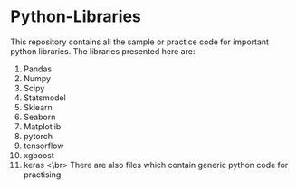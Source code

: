 # Python-Libraries
This repository contains all the sample or practice code for important python libraries.
The libraries presented here are:
1. Pandas
2. Numpy
3. Scipy
4. Statsmodel
4. Sklearn
5. Seaborn
6. Matplotlib
4. pytorch
6. tensorflow
7. xgboost
8. keras
<\br>
There are also files which contain generic python code for practising.
